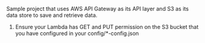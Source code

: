 Sample project that uses AWS API Gateway as its API layer and S3 as its data store to save and retrieve data.

1. Ensure your Lambda has GET and PUT permission on the S3 bucket that you have configured in your config/*-config.json 